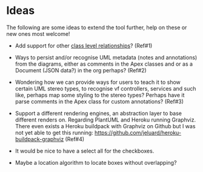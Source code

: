 Ideas
=====

The following are some ideas to extend the tool further, help on these or new ones most welcome!

 - Add support for other [class level relationships](http://en.wikipedia.org/wiki/Class_diagram#Class_level_relationships)? (Ref#1)
 - Ways to persist and/or recognise UML metadata (notes and annotations) from the diagrams, either as comments in the Apex classes and or as a Document (JSON data?) in the org perhaps? (Ref#2)
 - Wondering how we can provide ways for users to teach it to show certain UML stereo types, to recognise vf controllers, services and such like, perhaps map some styling to the stereo types? Perhaps have it parse comments in the Apex class for custom annotations? (Ref#3)
 - Support a different rendering engines, an abstraction layer to base different renders on. Regarding PlantUML and Heroku running Graphviz. There even exists a Heroku buildpack with Graphviz on Github but I was not yet able to get this running: https://github.com/jeluard/heroku-buildpack-graphviz (Ref#4)

- It would be nice to have a select all for the checkboxes. 
- Maybe a location algorithm to locate boxes without overlapping?
